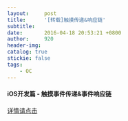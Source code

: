 ```yaml
---
layout:     post
title:      '[转载]触摸传递&响应链'
subtitle:   
date:       2016-04-18 20:53:21 +0800
author:     920
header-img: 
catalog: true
stickie: false
tags:
    - OC
---
```


#### iOS开发篇 - 触摸事件传递&事件响应链

[详情请点击](https://www.jianshu.com/p/64e137ecad14)

